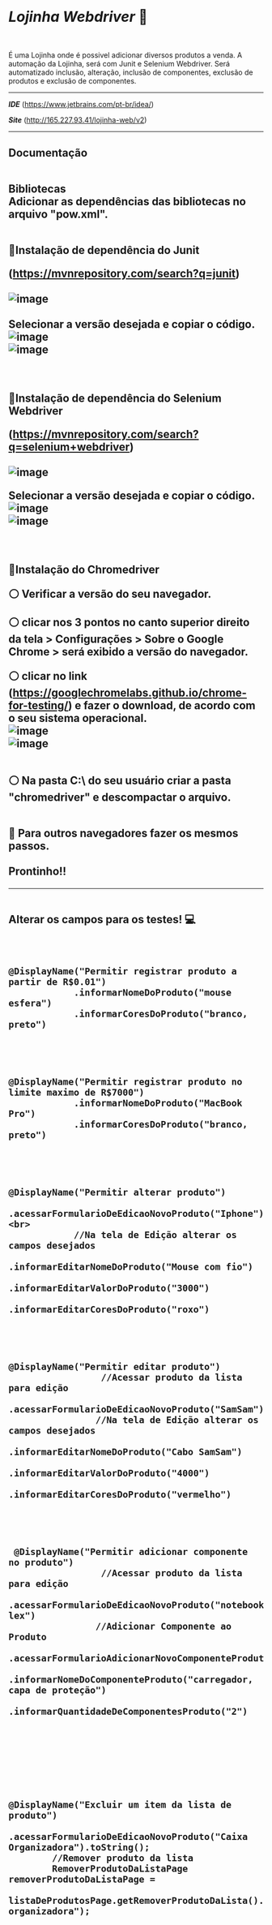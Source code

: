 <br><h1>*Lojinha Webdriver* :handbag: </h1></br>

É uma Lojinha onde é possivel adicionar diversos produtos a venda. A automação da Lojinha, será com Junit e Selenium Webdriver. 
Será automatizado inclusão, alteração, inclusão de componentes, exclusão de produtos e exclusão de componentes.

-------------------------------------------------------------------------------------------------------------------------------------------------------------------------------------------
<b>*IDE*</b><b></b>
(https://www.jetbrains.com/pt-br/idea/)

<b>*Site*</b>
(http://165.227.93.41/lojinha-web/v2)

------------------------------------------------------------------------------------------------------------------------------------------------------------------------------------------
<b><h2>Documentação</b>

<br><b>Bibliotecas</b></br>
Adicionar as dependências das bibliotecas no arquivo "pow.xml".

<br>:large_blue_circle:Instalação de dependência do Junit</br>

(https://mvnrepository.com/search?q=junit)<br></br>
![image](https://github.com/user-attachments/assets/09b7a255-bb7d-4e3c-a8cf-5d6eba3c3bbf)<br></br>
Selecionar a versão desejada e copiar o código.<br>
![image](https://github.com/user-attachments/assets/83310650-473e-48c9-b08f-6191dcd3882f)<br>![image](https://github.com/user-attachments/assets/758a4752-a74f-4a73-881d-88f4e8060aa7)
<br></br>

<br>:large_blue_circle:Instalação de dependência do Selenium Webdriver</br>

(https://mvnrepository.com/search?q=selenium+webdriver)<br></br>
![image](https://github.com/user-attachments/assets/bdf12ee4-ab70-4b73-aeb0-4e31d65bd446)<br>

Selecionar a versão desejada e copiar o código.<br>
![image](https://github.com/user-attachments/assets/7897953a-8525-4798-845b-9873dfe5dd91) <br> ![image](https://github.com/user-attachments/assets/f2aaecbc-031e-4caf-9483-fb3faf97e598)
<br></br>

<br>:large_blue_circle:Instalação do Chromedriver</br>

:white_circle: Verificar a versão do seu navegador.<br>

:white_circle: clicar nos 3 pontos no canto superior direito da tela > Configurações > Sobre o Google Chrome > será exibido a versão do navegador.<br>

:white_circle: clicar no link (https://googlechromelabs.github.io/chrome-for-testing/) e fazer o download, de acordo com o seu sistema operacional.<br>
![image](https://github.com/user-attachments/assets/f23c3f17-33b3-4ff6-8007-00c4eca99cd9) <br> ![image](https://github.com/user-attachments/assets/2f54ba6e-9e1c-4c9c-9aeb-a94397f68659)
<br></br>

:white_circle: Na pasta C:\ do seu usuário criar a pasta "chromedriver" e descompactar o arquivo.<br></br>

:red_circle: Para outros navegadores fazer os mesmos passos.<br></br>
Prontinho!!

-------------------------------------------------------------------------------------------------------------------------------------------------------------------------------------------
<br><b>Alterar os campos para os testes! :computer:</b></br>
<br></br>
```
@DisplayName("Permitir registrar produto a partir de R$0.01")	
            .informarNomeDoProduto("mouse esfera")
            .informarCoresDoProduto("branco, preto")
```
<br></br>

```
@DisplayName("Permitir registrar produto no limite maximo de R$7000")
            .informarNomeDoProduto("MacBook Pro")
            .informarCoresDoProduto("branco, preto")
```
<br></br>

```
@DisplayName("Permitir alterar produto")
            .acessarFormularioDeEdicaoNovoProduto("Iphone")<br>
            //Na tela de Edição alterar os campos desejados
            .informarEditarNomeDoProduto("Mouse com fio")
            .informarEditarValorDoProduto("3000")
            .informarEditarCoresDoProduto("roxo")
```
<br></br>

```
@DisplayName("Permitir editar produto")
                 //Acessar produto da lista para edição
                .acessarFormularioDeEdicaoNovoProduto("SamSam")
                //Na tela de Edição alterar os campos desejados
                .informarEditarNomeDoProduto("Cabo SamSam")
                .informarEditarValorDoProduto("4000")
                .informarEditarCoresDoProduto("vermelho")
```
<br></br>

```
 @DisplayName("Permitir adicionar componente no produto")
                 //Acessar produto da lista para edição
                .acessarFormularioDeEdicaoNovoProduto("notebook lex")
                //Adicionar Componente ao Produto
                .acessarFormularioAdicionarNovoComponenteProduto()
                .informarNomeDoComponenteProduto("carregador, capa de proteção")
                .informarQuantidadeDeComponentesProduto("2")
```
<br></br>

<br></br>

```
@DisplayName("Excluir um item da lista de produto")
        .acessarFormularioDeEdicaoNovoProduto("Caixa Organizadora").toString();
        //Remover produto da lista
        RemoverProdutoDaListaPage removerProdutoDaListaPage =
        listaDeProdutosPage.getRemoverProdutoDaLista().excluirUmProdutoDaLista("Caixa organizadora");
```
<br></br>
